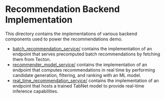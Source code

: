 # Recommendation Backend Implementation

This directory contains the implementations of various backend components used to power the recommendations demo.

* [batch_recommendation_service/](./batch_recommendation_service/) contains the implementation of an endpoint that serves precomputed batch recommendations by fetching them from Tecton.
* [recommender_model_service/](./recommender_model_service/) contains the implementation of an endpoint that computes recommendations in real time by performing candidate generation, filtering, and ranking with an ML model.
* [real_time_recommendation_service/](./real_time_recommendation_service/) contains the implementation of an endpoint that hosts a trained TabNet model to provide real-time inference capabilities.